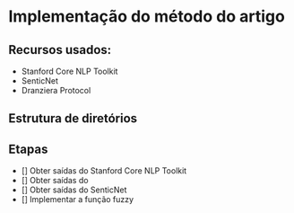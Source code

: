 # Implementação do método do artigo

## Recursos usados:
* Stanford Core NLP Toolkit
* SenticNet
* Dranziera Protocol

## Estrutura de diretórios


## Etapas
* [] Obter saídas do Stanford Core NLP Toolkit
* [] Obter saídas do 
* [] Obter saídas do SenticNet
* [] Implementar a função fuzzy
